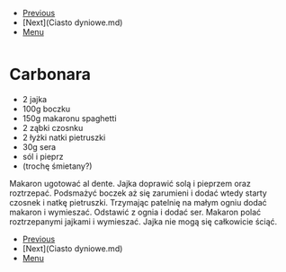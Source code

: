 <!-- Navigation Menu Start -->

- [Previous](Brownie.md)
- [Next](Ciasto dyniowe.md)
- [Menu](README.md)

<div style="margin-bottom: 50px"></div>

<!-- /Navigation Menu Start -->

# Carbonara

- 2 jajka
- 100g boczku 
- 150g makaronu spaghetti 
- 2 ząbki czosnku 
- 2 łyżki natki pietruszki 
- 30g sera 
- sól i pieprz 
- (trochę śmietany?)

Makaron ugotować al dente. Jajka doprawić solą i pieprzem oraz roztrzepać. Podsmażyć boczek aż się zarumieni i dodać wtedy starty czosnek i natkę pietruszki. Trzymając patelnię na małym ogniu dodać makaron i wymieszać. Odstawić z ognia i dodać ser. Makaron polać roztrzepanymi jajkami i wymieszać. Jajka nie mogą się całkowicie ściąć. 

<!-- Navigation Menu End -->

- [Previous](Brownie.md)
- [Next](Ciasto dyniowe.md)
- [Menu](README.md)

<div style="margin-bottom: 50px"></div>

<!-- /Navigation Menu End -->